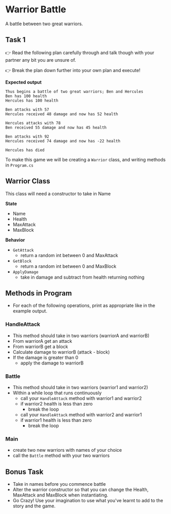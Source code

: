 # Warrior Battle

A battle between two great warriors.

## Task 1

👉 Read the following plan carefully through and talk though with your partner any bit you are unsure of.

👉 Break the plan down further into your own plan and execute!

**Expected output**

```
Thus begins a battle of two great warriors; Ben and Hercules
Ben has 100 health
Hercules has 100 health

Ben attacks with 57
Hercules received 48 damage and now has 52 health

Hercules attacks with 78
Ben received 55 damage and now has 45 health

Ben attacks with 92
Hercules received 74 damage and now has -22 health

Hercules has died
```

To make this game we will be creating a `Warrior` class, and writing methods in `Program.cs`

## Warrior Class

This class will need a constructor to take in Name

**State**

- Name
- Health
- MaxAttack
- MaxBlock

**Behavior**

- `GetAttack`
  - return a random int between 0 and MaxAttack
- `GetBlock`
  - return a random int between 0 and MaxBlock
- `ApplyDamage`
  - take in damage and subtract from health returning nothing

## Methods in Program

- For each of the following operations, print as appropriate like in the example output.

### HandleAttack

- This method should take in two warriors (warriorA and warriorB)
- From warriorA get an attack
- From warriorB get a block
- Calculate damage to warriorB (attack - block)
- If the damage is greater than 0
  - apply the damage to warriorB

### Battle

- This method should take in two warriors (warrior1 and warrior2)
- Within a while loop that runs continuously
  - call your `HandleAttack` method with warrior1 and warrior2
  - if warrior2 health is less than zero
    - break the loop
  - call your `HandleAttack` method with warrior2 and warrior1
  - if warrior1 health is less than zero
    - break the loop

### Main

- create two new warriors with names of your choice
- call the `Battle` method with your two warriors

## Bonus Task

- Take in names before you commence battle
- Alter the warrior constructor so that you can change the Health, MaxAttack and MaxBlock when instantiating.
- Go Crazy! Use your imagination to use what you've learnt to add to the story and the game.
